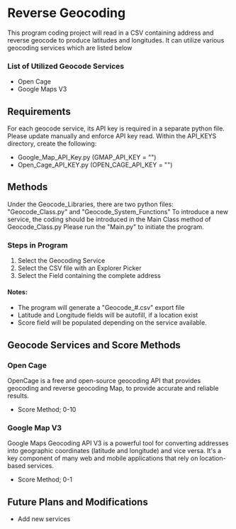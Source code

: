 # Reverse Geocoding 

This program coding project will read in a CSV containing address and reverse geocode to produce latitudes and longitudes.
It can utilize various geocoding services which are listed below

### List of Utilized Geocode Services
*  Open Cage
*  Google Maps V3

## Requirements
For each geocode service, its API key is required in a separate python file. Please update manually and enforce API key read.
Within the API_KEYS directory, create the following:
* Google_Map_API_Key.py  (GMAP_API_KEY = "")
* Open_Cage_API_KEY.py (OPEN_CAGE_API_KEY = "")


## Methods
Under the Geocode_Libraries, there are two python files: "Geocode_Class.py" and "Geocode_System_Functions"
To introduce a new service, the coding should be introduced in the Main Class method of Geocode_Class.py
Please run the "Main.py" to initiate the program.

### Steps in Program
1.  Select the Geocoding Service
2.  Select the CSV file with an Explorer Picker
3.  Select the Field containing the complete address 

#### Notes:
* The program will generate a "Geocode_#.csv" export file
* Latitude and Longitude fields will be autofill, if a location exist
* Score field will be populated depending on the service available.


## Geocode Services and Score Methods
### Open Cage
OpenCage is a free and open-source geocoding API that provides geocoding and reverse geocoding 
Map, to provide accurate and reliable results.
* Score Method; 0-10

### Google Map V3
Google Maps Geocoding API V3 is a powerful tool for converting addresses into geographic coordinates (latitude and longitude) and vice versa. 
It's a key component of many web and mobile applications that rely on location-based services.
* Score Method; 0-1


## Future Plans and Modifications
* Add new services

